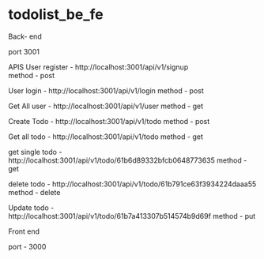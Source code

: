 # todolist_be_fe

Back- end

port 3001

APIS
User register -  http://localhost:3001/api/v1/signup   
method - post

User login -  http://localhost:3001/api/v1/login
method - post

Get All user -  http://localhost:3001/api/v1/user
method - get

Create Todo -  http://localhost:3001/api/v1/todo
method - post

Get all todo -  http://localhost:3001/api/v1/todo
method - get

get single todo -  http://localhost:3001/api/v1/todo/61b6d89332bfcb0648773635
method - get

delete todo -  http://localhost:3001/api/v1/todo/61b791ce63f3934224daaa55
method - delete

Update todo -  http://localhost:3001/api/v1/todo/61b7a413307b514574b9d69f
method - put

Front end

port - 3000

